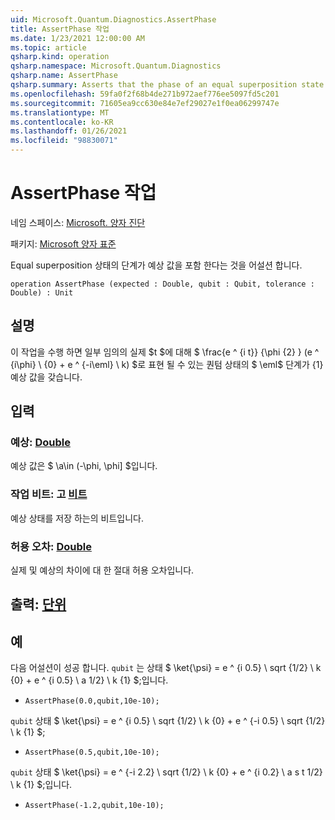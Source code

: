 ```yaml
---
uid: Microsoft.Quantum.Diagnostics.AssertPhase
title: AssertPhase 작업
ms.date: 1/23/2021 12:00:00 AM
ms.topic: article
qsharp.kind: operation
qsharp.namespace: Microsoft.Quantum.Diagnostics
qsharp.name: AssertPhase
qsharp.summary: Asserts that the phase of an equal superposition state has the expected value.
ms.openlocfilehash: 59fa0f2f68b4de271b972aef776ee5097fd5c201
ms.sourcegitcommit: 71605ea9cc630e84e7ef29027e1f0ea06299747e
ms.translationtype: MT
ms.contentlocale: ko-KR
ms.lasthandoff: 01/26/2021
ms.locfileid: "98830071"
---
```

# <a name="assertphase-operation"></a>AssertPhase 작업

네임 스페이스: [Microsoft. 양자 진단](xref:Microsoft.Quantum.Diagnostics)

패키지: [Microsoft 양자 표준](https://nuget.org/packages/Microsoft.Quantum.Standard)


Equal superposition 상태의 단계가 예상 값을 포함 한다는 것을 어설션 합니다.

```qsharp
operation AssertPhase (expected : Double, qubit : Qubit, tolerance : Double) : Unit
```


## <a name="description"></a>설명

이 작업을 수행 하면 일부 임의의 실제 $t $에 대해 $ \frac{e ^ {i t}} {\phi {2} } (e ^ {i\phi} \ {0} + e ^ {-i\eml} \ k) $로 표현 될 수 있는 퀀텀 상태의 $ \eml$ 단계가 {1} 예상 값을 갖습니다.

## <a name="input"></a>입력

### <a name="expected--double"></a>예상: [Double](xref:microsoft.quantum.lang-ref.double)

예상 값은 $ \\a\in (-\phi, \phi] $입니다.


### <a name="qubit--qubit"></a>작업 비트: 고 [비트](xref:microsoft.quantum.lang-ref.qubit)

예상 상태를 저장 하는의 비트입니다.


### <a name="tolerance--double"></a>허용 오차: [Double](xref:microsoft.quantum.lang-ref.double)

실제 및 예상의 차이에 대 한 절대 허용 오차입니다.



## <a name="output--unit"></a>출력: [단위](xref:microsoft.quantum.lang-ref.unit)



## <a name="example"></a>예

다음 어설션이 성공 합니다. `qubit` 는 상태 $ \ket{\psi} = e ^ {i 0.5} \ sqrt {1/2} \ k {0} + e ^ {i 0.5} \ a 1/2} \ k {1} $;입니다.

- `AssertPhase(0.0,qubit,10e-10);`

`qubit` 상태 $ \ket{\psi} = e ^ {i 0.5} \ sqrt {1/2} \ k {0} + e ^ {-i 0.5} \ sqrt {1/2} \ k {1} $;

- `AssertPhase(0.5,qubit,10e-10);`

`qubit` 상태 $ \ket{\psi} = e ^ {-i 2.2} \ sqrt {1/2} \ k {0} + e ^ {i 0.2} \ a s t 1/2} \ k {1} $;입니다.

- `AssertPhase(-1.2,qubit,10e-10);`